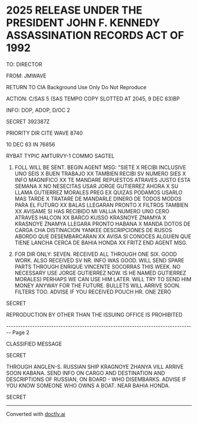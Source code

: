 # 2025 RELEASE UNDER THE PRESIDENT JOHN F. KENNEDY ASSASSINATION RECORDS ACT OF 1992

TO: DIRECTOR

FROM: JMWAVE

RETURN TO CIA
Background Use Only
Do Not Reproduce

ACTION: C/SAS 5 (SAS TEMPO COPY SLOTTED AT 2045, 9 DEC 63)BP

INFO: DOP, ADOP, D/OC 2

SECRET 392387Z

PRIORITY DIR CITE WAVE 8740

10 DEC 63 IN 76856

RYBAT TYPIC AMTURVY-1 COMMO SAGTEL

1. FOLL WILL BE SENT. BEGIN AGENT MSG: "SIETE X RECIBI INCLUSIVE UNO SEIS X BUEN TRABAJO XX TAMBIEN RECIBI SV NUMERO SIES X INFO MAGNIFICO XX TE MANDARE REPUESTOS ATRAVES JUSTO ESTA SEMANA X NO NESECITAS USAR JORGE GUTIERREZ AHORA X SU LLAMA GUTIERREZ MORALES PREG EX QUIZAS PODAMOS USARLO MAS TARDE X TRATARE DE MANDARLE DINERO DE TODOS MODOS PARA EL FUTURO XX BALAS LLEGARAN PRONTO X FILTROS TAMBIEN XX AVISAME SI HAS RECIBIDO MI VALIJA NUMERO UNO CERO ATRAVES HALCON XX BARCO KUSSO KRASNOYE ZNAMYA X KRASNOYE ZNAMYA LLEGARA PRONTO HABANA X MANDA DOTOS DE CARGA CHA DISTINACION YANKEE DESCRIPCIONES DE RUSOS ABORDO QUE DESEMBARCARAN XX AVISA SI CONOCES ALGUIEN QUE TIENE LANCHA CERCA DE BAHIA HONDA XX FRITZ END AGENT MSG.

2. FOR DIR ONLY: SEVEN. RECEIVED ALL THROUGH ONE SIX. GOOD WORK. ALSO RECEIVED SV NR. INFO WAS GOOD. WILL SEND SPARE PARTS THROUGH ENRIQUE VINCENTE SOCORRAS THIS WEEK. NO NECESSARY USE JORGE GUTIERREZ NOW. IS HE NAMED GUTIERREZ MORALES) PERHAPS WE CAN USE HIM LATER. WILL TRY TO SEND HIM MONEY ANYWAY FOR THE FUTURE. BULLETS WILL ARRIVE SOON. FILTERS TOO. ADVISE IF YOU RECEIVED POUCH HR. ONE ZERO

SECRET

REPRODUCTION BY OTHER THAN THE ISSUING OFFICE IS PROHIBITED


-------------------------------------------------------------------------------- Page 2

CLASSIFIED MESSAGE

SECRET

THROUGH ANGLEN-S. RUSSIAN SHIP KRAGNOYE ZHANYA VILL ARRIVE SOON KABANA.
SEND INFO ON CARGO AND DESTINATION AND DESCRIPTIONS OF RUSSIAN, ON
BOARD - WHO DISEMBARKS. ADVISE IF YOU KNOW SOMEONE WHO OWNS A BOAT.
NEAR BAHIA HONDA.

SECRET


---
Converted with [doctly.ai](https://doctly.ai)